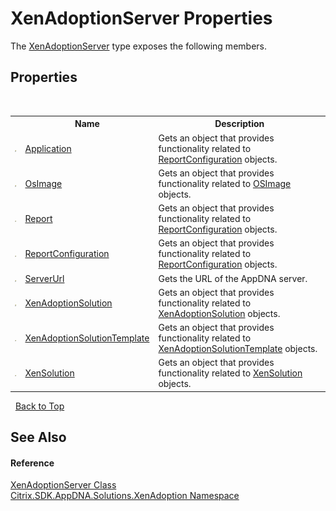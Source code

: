 # XenAdoptionServer Properties
 

The <a href="649042cb-17ca-e079-9359-1a07fbb93aec">XenAdoptionServer</a> type exposes the following members.


## Properties
&nbsp;<table><tr><th></th><th>Name</th><th>Description</th></tr><tr><td>![Public property](media/pubproperty.gif "Public property")</td><td><a href="d21e4d76-a482-90a5-dd7b-a699809b4bfd">Application</a></td><td>
Gets an object that provides functionality related to <a href="6e745d8e-90b1-e375-d261-dd945315880e">ReportConfiguration</a> objects.</td></tr><tr><td>![Public property](media/pubproperty.gif "Public property")</td><td><a href="49cf986e-44f0-ef8b-cc0a-96d0f428a6c9">OsImage</a></td><td>
Gets an object that provides functionality related to <a href="3392740e-a7b4-99c9-3be9-08c56344708c">OSImage</a> objects.</td></tr><tr><td>![Public property](media/pubproperty.gif "Public property")</td><td><a href="2567fdbf-1e1b-47fe-8f56-797c57ecb206">Report</a></td><td>
Gets an object that provides functionality related to <a href="6e745d8e-90b1-e375-d261-dd945315880e">ReportConfiguration</a> objects.</td></tr><tr><td>![Public property](media/pubproperty.gif "Public property")</td><td><a href="6e745d8e-90b1-e375-d261-dd945315880e">ReportConfiguration</a></td><td>
Gets an object that provides functionality related to <a href="6e745d8e-90b1-e375-d261-dd945315880e">ReportConfiguration</a> objects.</td></tr><tr><td>![Public property](media/pubproperty.gif "Public property")</td><td><a href="11743246-6263-3d34-a87e-e5fc71922ecb">ServerUrl</a></td><td>
Gets the URL of the AppDNA server.</td></tr><tr><td>![Public property](media/pubproperty.gif "Public property")</td><td><a href="4bd95e2a-4e46-bd94-9593-c2744869cb39">XenAdoptionSolution</a></td><td>
Gets an object that provides functionality related to <a href="4bd95e2a-4e46-bd94-9593-c2744869cb39">XenAdoptionSolution</a> objects.</td></tr><tr><td>![Public property](media/pubproperty.gif "Public property")</td><td><a href="bd665e62-2de5-b9ba-a7dc-cce7defc3dad">XenAdoptionSolutionTemplate</a></td><td>
Gets an object that provides functionality related to <a href="bd665e62-2de5-b9ba-a7dc-cce7defc3dad">XenAdoptionSolutionTemplate</a> objects.</td></tr><tr><td>![Public property](media/pubproperty.gif "Public property")</td><td><a href="d2a722bd-2a66-9342-5963-24436abbb63a">XenSolution</a></td><td>
Gets an object that provides functionality related to <a href="d2a722bd-2a66-9342-5963-24436abbb63a">XenSolution</a> objects.</td></tr></table>&nbsp;
<a href="#xenadoptionserver-properties">Back to Top</a>

## See Also


#### Reference
<a href="649042cb-17ca-e079-9359-1a07fbb93aec">XenAdoptionServer Class</a><br /><a href="2a3ca15a-daca-4e24-783c-63ca2cba5f92">Citrix.SDK.AppDNA.Solutions.XenAdoption Namespace</a><br />